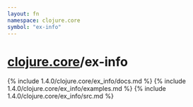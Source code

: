```yaml
---
layout: fn
namespace: clojure.core
symbol: "ex-info"
---
```


# [clojure.core](../)/ex-info

{% include 1.4.0/clojure.core/ex_info/docs.md %}
{% include 1.4.0/clojure.core/ex_info/examples.md %}
{% include 1.4.0/clojure.core/ex_info/src.md %}

